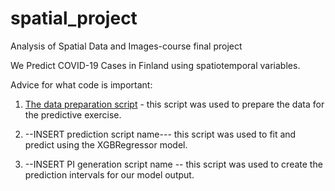# spatial_project
Analysis of Spatial Data and Images-course final project

We Predict COVID-19 Cases in Finland using spatiotemporal variables.

Advice for what code is important:
1. [The data preparation script](https://github.com/DanJar96/spatial_project/blob/main/scripts/data_preparation.ipynb) - this script was used to prepare the data for the predictive exercise.

2. --INSERT prediction script name--- this script was used to fit and predict using the XGBRegressor model. 

3. --INSERT PI generation script name -- this script was used to create the prediction intervals for our model output.

